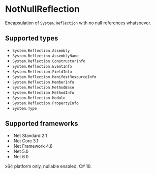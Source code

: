# NotNullReflection

Encapsulation of `System.Reflection` with no null references whatsoever.

## Supported types

+ `System.Reflection.Assembly`
+ `System.Reflection.AssemblyName`
+ `System.Reflection.ConstructorInfo`
+ `System.Reflection.EventInfo`
+ `System.Reflection.FieldInfo`
+ `System.Reflection.ManifestResourceInfo`
+ `System.Reflection.MemberInfo`
+ `System.Reflection.MethodBase`
+ `System.Reflection.MethodInfo`
+ `System.Reflection.Module`
+ `System.Reflection.PropertyInfo`
+ `System.Type`

## Supported frameworks

+ .Net Standard 2.1
+ .Net Core 3.1
+ .Net Framework 4.8
+ .Net 5.0
+ .Net 6.0

x64 platform only, nullable enabled, C# 10.



